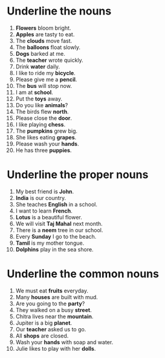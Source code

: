# Underline the nouns

1. **Flowers** bloom bright.
2. **Apples** are tasty to eat.
3. The **clouds** move fast.
4. The **balloons** float slowly.
5. **Dogs** barked at me.
6. The **teacher** wrote quickly.
7. Drink **water** daily.
8. I like to ride my **bicycle**.
9. Please give me a **pencil**.
10. The **bus** will stop now.
11. I am at **school**.
12. Put the **toys** away.
13. Do you like **animals**?
14. The birds flew **north**.
15. Please close the **door**.
16. I like playing **chess**.
17. The **pumpkins** grew big.
18. She likes eating **grapes**.
19. Please wash your **hands**.
20. He has three **puppies**.

# Underline the proper nouns

1. My best friend is **John**.
2. **India** is our country.
3. She teaches **English** in a school.
4. I want to learn **French**.
5. **Lotus** is a beautiful flower.
6. We will visit **Taj Mahal** next month.
7. There is a **neem** tree in our school.
8. Every **Sunday** I go to the beach.
9. **Tamil** is my mother tongue.
10. **Dolphins** play in the sea shore.

# Underline the common nouns

1. We must eat **fruits** everyday.
2. Many **houses** are built with mud.
3. Are you going to the **party**?
4. They walked on a busy **street**.
5. Chitra lives near the **mountain**.
6. Jupiter is a big **planet**.
7. Our **teacher** asked us to go.
8. All **shops** are closed.
9. Wash your **hands** with soap and water.
10. Julie likes to play with her **dolls**.
